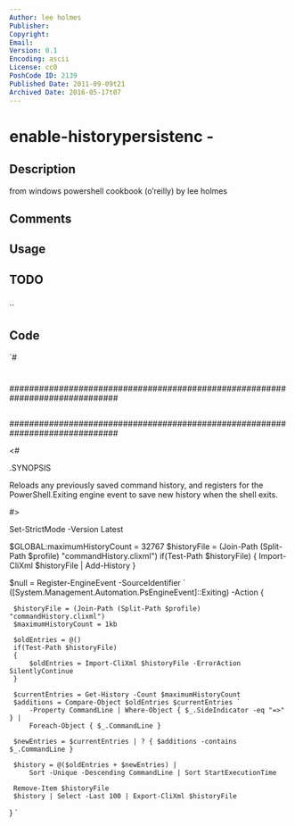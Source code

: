 ```yaml
---
Author: lee holmes
Publisher: 
Copyright: 
Email: 
Version: 0.1
Encoding: ascii
License: cc0
PoshCode ID: 2139
Published Date: 2011-09-09t21
Archived Date: 2016-05-17t07
---
```


# enable-historypersistenc - 

## Description

from windows powershell cookbook (o’reilly) by lee holmes

## Comments



## Usage



## TODO



## 

``

## Code

`#
 #
 ##############################################################################
 ##
 ##
 ##
 ##############################################################################
 
 <#
 
 .SYNOPSIS
 
 Reloads any previously saved command history, and registers for the
 PowerShell.Exiting engine event to save new history when the shell
 exits.
 
 #>
 
 Set-StrictMode -Version Latest
 
 $GLOBAL:maximumHistoryCount = 32767
 $historyFile = (Join-Path (Split-Path $profile) "commandHistory.clixml")
 if(Test-Path $historyFile)
 {
     Import-CliXml $historyFile | Add-History
 }
 
 $null = Register-EngineEvent -SourceIdentifier `
     ([System.Management.Automation.PsEngineEvent]::Exiting) -Action {
 
     $historyFile = (Join-Path (Split-Path $profile) "commandHistory.clixml")
     $maximumHistoryCount = 1kb
 
     $oldEntries = @()
     if(Test-Path $historyFile)
     {
         $oldEntries = Import-CliXml $historyFile -ErrorAction SilentlyContinue
     }
 
     $currentEntries = Get-History -Count $maximumHistoryCount
     $additions = Compare-Object $oldEntries $currentEntries `
         -Property CommandLine | Where-Object { $_.SideIndicator -eq "=>" } |
         Foreach-Object { $_.CommandLine }
 
     $newEntries = $currentEntries | ? { $additions -contains $_.CommandLine }
 
     $history = @($oldEntries + $newEntries) |
         Sort -Unique -Descending CommandLine | Sort StartExecutionTime
 
     Remove-Item $historyFile
     $history | Select -Last 100 | Export-CliXml $historyFile
 }
`

